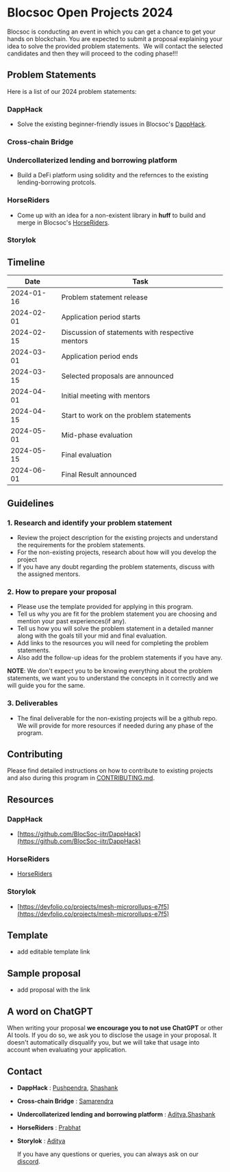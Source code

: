 # Blocsoc Open Projects 2024

Blocsoc is conducting an event in which you can get a chance to get your hands on blockchain.
You are expected to submit a proposal explaining your idea to solve the provided problem statements.
 We will contact the selected candidates and then they will proceed to the coding phase!!!

## Problem Statements

Here is a list of our 2024 problem statements:

### **DappHack**

- Solve the existing beginner-friendly issues in Blocsoc's [DappHack](https://github.com/blocsoc-iitr/DappHack).

### **Cross-chain Bridge**

### **Undercollaterized lending and borrowing platform**

- Build a DeFi platform using solidity and the refernces to the existing lending-borrowing protcols.

### **HorseRiders**

- Come up with an idea for a non-existent library in **huff** to build and merge in Blocsoc's [HorseRiders](https://github.com/blocsoc-iitr/HorseRiders).

### **Storylok**

## Timeline

| Date       | Task                                             |
| ---------- | ------------------------------------------------ |
| 2024-01-16 | Problem statement release                        |
| 2024-02-01 | Application period starts                        |
| 2024-02-15 | Discussion of statements with respective mentors |
| 2024-03-01 | Application period ends                          |
| 2024-03-15 | Selected proposals are announced                 |
| 2024-04-01 | Initial meeting with mentors                     |
| 2024-04-15 | Start to work on the problem statements          |
| 2024-05-01 | Mid-phase evaluation                             |
| 2024-05-15 | Final evaluation                                 |
| 2024-06-01 | Final Result announced                           |

## Guidelines

### 1. Research and identify your problem statement

- Review the project description for the existing projects and understand the requirements for the problem statements.
- For the non-existing projects, research about how will you develop the project
- If you have any doubt regarding the problem statements, discuss with the assigned mentors.

### 2. How to prepare your proposal

- Please use the template provided for applying in this program.
- Tell us why you are fit for the problem statement you are choosing and mention your past experiences(if any).
- Tell us how you will solve the problem statement in a detailed manner along with the goals till your mid and final evaluation.
- Add links to the resources you will need for completing the problem statements.
- Also add the follow-up ideas for the problem statements if you have any.

**NOTE**: We don't expect you to be knowing everything about the problem statements, we want you to understand the concepts in it correctly and we will guide you for the same.

### 3. Deliverables

- The final deliverable for the non-existing projects will be a github repo. We will provide for more resources if needed during any phase of the program.

## Contributing

Please find detailed instructions on how to contribute to existing projects and also during this program in [CONTRIBUTING.md](https://github.com/Blocsoc-iitr/open-projects/blob/main/CONTRIBUTING.md).

## Resources

### DappHack

- [https://github.com/BlocSoc-iitr/DappHack](https://github.com/BlocSoc-iitr/DappHack)

### HorseRiders

- [HorseRiders](https://github.com/BlocSoc-iitr/HorseRiders)

### Storylok

- [https://devfolio.co/projects/mesh-microrollups-e7f5](https://devfolio.co/projects/mesh-microrollups-e7f5)

## Template

- add editable template link

## Sample proposal

- add proposal with the link

## A word on ChatGPT

When writing your proposal **we encourage you to not use ChatGPT** or other AI tools. If you do so, we ask you to disclose the usage in your proposal. It doesn't automatically disqualify you, but we will take that usage into account when evaluating your application.

## Contact

- **DappHack** : [Pushpendra](), [Shashank]()
- **Cross-chain Bridge** : [Samarendra]()
- **Undercollaterized lending and borrowing platform** : [Aditya](),[Shashank]()
- **HorseRiders** : [Prabhat]()
- **Storylok** : [Aditya]()

  If you have any questions or queries, you can always ask on our [discord]().
